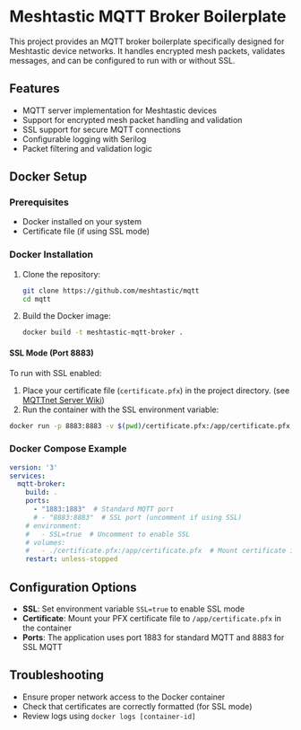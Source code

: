 # Meshtastic MQTT Broker Boilerplate

This project provides an MQTT broker boilerplate specifically designed for Meshtastic device networks. It handles encrypted mesh packets, validates messages, and can be configured to run with or without SSL.

## Features

- MQTT server implementation for Meshtastic devices
- Support for encrypted mesh packet handling and validation
- SSL support for secure MQTT connections
- Configurable logging with Serilog
- Packet filtering and validation logic

## Docker Setup

### Prerequisites

- Docker installed on your system
- Certificate file (if using SSL mode)

### Docker Installation

1. Clone the repository:
   ```bash
   git clone https://github.com/meshtastic/mqtt
   cd mqtt
   ```

2. Build the Docker image:
   ```bash
   docker build -t meshtastic-mqtt-broker .
   ```

#### SSL Mode (Port 8883)

To run with SSL enabled:

1. Place your certificate file (`certificate.pfx`) in the project directory. (see [MQTTnet Server Wiki](https://github.com/dotnet/MQTTnet/wiki/Server))
2. Run the container with the SSL environment variable:

```bash
docker run -p 8883:8883 -v $(pwd)/certificate.pfx:/app/certificate.pfx meshtastic-mqtt-broker
```

### Docker Compose Example

```yaml
version: '3'
services:
  mqtt-broker:
    build: .
    ports:
      - "1883:1883"  # Standard MQTT port
      # - "8883:8883"  # SSL port (uncomment if using SSL)
    # environment:
    #   - SSL=true  # Uncomment to enable SSL
    # volumes:
    #   - ./certificate.pfx:/app/certificate.pfx  # Mount certificate if using SSL
    restart: unless-stopped
```

## Configuration Options

- **SSL**: Set environment variable `SSL=true` to enable SSL mode
- **Certificate**: Mount your PFX certificate file to `/app/certificate.pfx` in the container
- **Ports**: The application uses port 1883 for standard MQTT and 8883 for SSL MQTT

## Troubleshooting

- Ensure proper network access to the Docker container
- Check that certificates are correctly formatted (for SSL mode)
- Review logs using `docker logs [container-id]`
